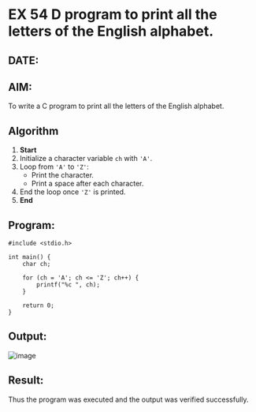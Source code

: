 
# EX 54 D program to print all the letters of the English alphabet.
## DATE:
## AIM:
To write a C program to print all the letters of the English alphabet.

## Algorithm

1. **Start**  
2. Initialize a character variable `ch` with `'A'`.  
3. Loop from `'A'` to `'Z'`:  
   - Print the character.  
   - Print a space after each character.  
4. End the loop once `'Z'` is printed.  
5. **End**  

 

## Program:
```
#include <stdio.h>

int main() {
    char ch;
    
    for (ch = 'A'; ch <= 'Z'; ch++) {
        printf("%c ", ch);
    }
    
    return 0;
}
```

## Output:

![image](https://github.com/user-attachments/assets/19dc5de0-1868-49eb-ae01-387170e6b6bc)


## Result:
Thus the program was executed and the output was verified successfully.
